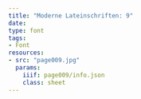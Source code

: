 ```yaml
---
title: "Moderne Lateinschriften: 9"
date:
type: font
tags:
- Font
resources:
- src: "page009.jpg"
  params:
    iiif: page009/info.json
    class: sheet
---
```

